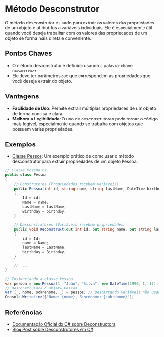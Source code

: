 # Método Desconstrutor

O método desconstrutor é usado para extrair os valores das propriedades de um objeto e atribuí-los a variáveis individuais. Ele é especialmente útil quando você deseja trabalhar com os valores das propriedades de um objeto de forma mais direta e conveniente.

## Pontos Chaves

- O método desconstrutor é definido usando a palavra-chave `Deconstruct`.
- Ele deve ter parâmetros `out` que correspondem às propriedades que você deseja extrair do objeto.

## Vantagens

- **Facilidade de Uso**: Permite extrair múltiplas propriedades de um objeto de forma concisa e clara.
- **Melhora a Legibilidade**: O uso de desconstrutores pode tornar o código mais legível, especialmente quando se trabalha com objetos que possuem várias propriedades.

## Exemplos

- [Classe Pessoa](../../../../src/console/Apps/Classes/Models/Pessoa.cs): Um exemplo prático de como usar o método desconstrutor para extrair propriedades de um objeto Pessoa.

```csharp
// Classe Pessoa.cs
public class Pessoa
{
    // Construtores (Propriedades recebem variáveis)
    public Pessoa(int id, string name, string lastName, DateTime birthday)
    {
        Id = id;
        Name = name;
        LastName = lastName;
        Birthday = birthday;
    }

    // Desconstrutores (Variáveis recebem propriedades)
    public void Deconstruct(out int id, out string name, out string lastName, out DateTime birthday)
    {
        id = Id;
        name = Name;
        lastName = LastName;
        birthday = Birthday;
    }

    // ....
}

// Instanciando a classe Pessoa
var pessoa = new Pessoa(1, "João", "Silva", new DateTime(1990, 1, 1));
// Desconstruindo o objeto Pessoa
var (_, nome, sobrenome, _) = pessoa; // Descartando variáveis não usadas com underline ( _ ).
Console.WriteLine($"Nome: {nome}, Sobrenome: {sobrenome}");
```

## Referências

- [Documentação Oficial do C# sobre Deconstructors](https://learn.microsoft.com/en-us/dotnet/csharp/deconstruct)
- [Blog Post sobre Desconstrutores em C#](https://devblogs.microsoft.com/dotnet/welcome-to-c-7-0/#deconstructors)
